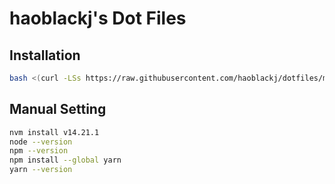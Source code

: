 # haoblackj's Dot Files

## Installation

```bash
bash <(curl -LSs https://raw.githubusercontent.com/haoblackj/dotfiles/main/install.sh)
```

## Manual Setting

```bash
nvm install v14.21.1
node --version
npm --version
npm install --global yarn
yarn --version
```